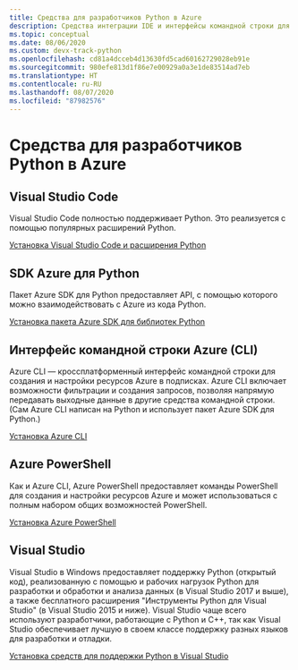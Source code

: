 ```yaml
---
title: Средства для разработчиков Python в Azure
description: Средства интеграции IDE и интерфейсы командной строки для разработчиков Python, работающих со службами Azure.
ms.topic: conceptual
ms.date: 08/06/2020
ms.custom: devx-track-python
ms.openlocfilehash: cd81a4dcceb4d13630fd5cad60162729028eb91e
ms.sourcegitcommit: 980efe813d1f86e7e00929a0a3e1de83514ad7eb
ms.translationtype: HT
ms.contentlocale: ru-RU
ms.lasthandoff: 08/07/2020
ms.locfileid: "87982576"
---
```

# <a name="azure-tools-for-python-developers"></a>Средства для разработчиков Python в Azure

## <a name="visual-studio-code"></a>Visual Studio Code

Visual Studio Code полностью поддерживает Python. Это реализуется с помощью популярных расширений Python.

[Установка Visual Studio Code и расширения Python](https://code.visualstudio.com/docs/languages/python)

## <a name="azure-sdk-for-python"></a>SDK Azure для Python

Пакет Azure SDK для Python предоставляет API, с помощью которого можно взаимодействовать с Azure из кода Python.

[Установка пакета Azure SDK для библиотек Python](azure-sdk-install.md)

## <a name="azure-command-line-interface-cli"></a>Интерфейс командной строки Azure (CLI)

Azure CLI — кроссплатформенный интерфейс командной строки для создания и настройки ресурсов Azure в подписках. Azure CLI включает возможности фильтрации и создания запросов, позволяя напрямую передавать выходные данные в другие средства командной строки. (Сам Azure CLI написан на Python и использует пакет Azure SDK для Python.)

[Установка Azure CLI](/cli/azure/install-azure-cli)

## <a name="azure-powershell"></a>Azure PowerShell

Как и Azure CLI, Azure PowerShell предоставляет команды PowerShell для создания и настройки ресурсов Azure и может использоваться с полным набором общих возможностей PowerShell.

[Установка Azure PowerShell](/powershell/azure/install-az-ps)

## <a name="visual-studio"></a>Visual Studio

Visual Studio в Windows предоставляет поддержку Python (открытый код), реализованную с помощью и рабочих нагрузок Python для разработки и обработки и анализа данных (в Visual Studio 2017 и выше), а также бесплатного расширения "Инструменты Python для Visual Studio" (в Visual Studio 2015 и ниже). Visual Studio чаще всего используют разработчики, работающие с Python и C++, так как Visual Studio обеспечивает лучшую в своем классе поддержку разных языков для разработки и отладки.

[Установка средств для поддержки Python в Visual Studio](https://docs.microsoft.com/visualstudio/python/installation)
